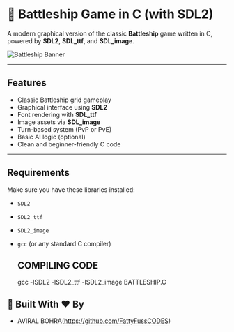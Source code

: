# 🔫 Battleship Game in C (with SDL2)

A modern graphical version of the classic **Battleship** game written in C, powered by **SDL2**, **SDL_ttf**, and **SDL_image**.

![Battleship Banner](https://via.placeholder.com/800x200?text=Battleship+Game+in+C+%7C+SDL2) <!-- Optional: Replace with actual screenshot or banner -->

---

## Features

- Classic Battleship grid gameplay
- Graphical interface using **SDL2**
- Font rendering with **SDL_ttf**
- Image assets via **SDL_image**
- Turn-based system (PvP or PvE)
- Basic AI logic (optional)
- Clean and beginner-friendly C code

---

## Requirements

Make sure you have these libraries installed:

- `SDL2`
- `SDL2_ttf`
- `SDL2_image`
- `gcc` (or any standard C compiler)

  ##  COMPILING CODE

  gcc -lSDL2 -lSDL2_ttf -lSDL2_image BATTLESHIP.C


## 🙌 Built With ❤️ By

- AVIRAL BOHRA(https://github.com/FattyFussCODES)
